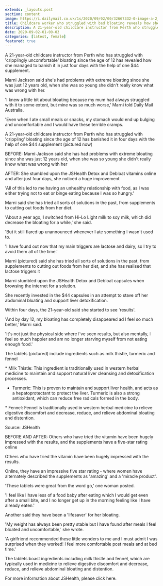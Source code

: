 ```yaml
---
extends: _layouts.post
section: content
image: https://i.dailymail.co.uk/1s/2020/09/02/00/32667332-0-image-a-2_1599003763001.jpg 
title: Childcare worker who struggled with bad bloating reveals how she got rid with JSHealth supplement 
description: A 21-year-old childcare instructor from Perth who struggled with crippling bloating since the age of 12 revealed how she banished it in four days with the help of one $44 supplement. 
date: 2020-09-02-01-00-03 
categories: [latest, female] 
featured: true 
--- 
```

A 21-year-old childcare instructor from Perth who has struggled with 'cripplingly uncomfortable' bloating since the age of 12 has revealed how she managed to banish it in just four days with the help of one $44 supplement.

Marni Jackson said she's had problems with extreme bloating since she was just 12 years old, when she was so young she didn't really know what was wrong with her.

'I knew a little bit about bloating because my mum had always struggled with it to some extent, but mine was so much worse,' Marni told Daily Mail Australia.

'Even when I ate small meals or snacks, my stomach would end up bulging and uncomfortable and I would have these terrible cramps.

A 21-year-old childcare instructor from Perth who has struggled with 'crippling' bloating since the age of 12 has banished it in four days with the help of one $44 supplement (pictured now)

BEFORE: Marni Jackson said she has had problems with extreme bloating since she was just 12 years old, when she was so young she didn't really know what was wrong with her

AFTER: She stumbled upon the JSHealth Detox and Debloat vitamins online and after just four days, she noticed a huge improvement

'All of this led to me having an unhealthy relationship with food, as I was either trying not to eat or binge eating because I was so hungry.'

Marni said she has tried all sorts of solutions in the past, from supplements to cutting out foods from her diet.

'About a year ago, I switched from Hi-Lo Light milk to soy milk, which did decrease the bloating for a while,' she said.

'But it still flared up unannounced whenever I ate something I wasn't used to. 

'I have found out now that my main triggers are lactose and dairy, so I try to avoid them all of the time.'

Marni (pictured) said she has tried all sorts of solutions in the past, from supplements to cutting out foods from her diet, and she has realised that lactose triggers it

Marni stumbled upon the JSHealth Detox and Debloat capsules when browsing the internet for a solution.

She recently invested in the $44 capsules in an attempt to stave off her abdominal bloating and support liver detoxification.

Within four days, the 21-year-old said she started to see 'results'.

'And by day 12, my bloating has completely disappeared ad I feel so much better,' Marni said.

'It's not just the physical side where I've seen results, but also mentally, I feel so much happier and am no longer starving myself from not eating enough food.' 

The tablets (pictured) include ingredients such as milk thistle, turmeric and fennel 

* Milk Thistle: This ingredient is traditionally used in western herbal medicine to maintain and support natural liver cleansing and detoxification processes. 

* Turmeric: This is proven to maintain and support liver health, and acts as a hepatoprotectant to protect the liver. Turmeric is also a strong antioxidant, which can reduce free radicals formed in the body. 

* Fennel: Fennel is traditionally used in western herbal medicine to relieve digestive discomfort and decrease, reduce, and relieve abdominal bloating and distention.

Source: JSHealth 

BEFORE AND AFTER: Others who have tried the vitamin have been hugely impressed with the results, and the supplements have a five-star rating online

Others who have tried the vitamin have been hugely impressed with the results.

Online, they have an impressive five star rating - where women have alternately described the supplements as 'amazing' and a 'miracle product'.

'These tablets were great from the word go,' one woman posted. 

'I feel like I have less of a food baby after eating which I would get even after a small bite, and I no longer get up in the morning feeling like I have already eaten.'

Another said they have been a 'lifesaver' for her bloating.

'My weight has always been pretty stable but I have found after meals I feel bloated and uncomfortable,' she wrote. 

'A girlfriend recommended these little wonders to me and I must admit I was surprised when they worked! I feel more comfortable post meals and at bed time.' 

The tablets boast ingredients including milk thistle and fennel, which are typically used in medicine to relieve digestive discomfort and decrease, reduce, and relieve abdominal bloating and distention.

For more information about JSHealth, please click here.  

